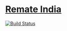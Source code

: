 # [Remate India](https://remate.in)

[![Build Status](https://vamsimanohar9.github.io/ncorehackathon/under-construction.jpg)](https://remate.in)
